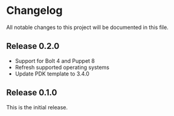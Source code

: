 # Changelog

All notable changes to this project will be documented in this file.

## Release 0.2.0

* Support for Bolt 4 and Puppet 8
* Refresh supported operating systems
* Update PDK template to 3.4.0

## Release 0.1.0

This is the initial release.
